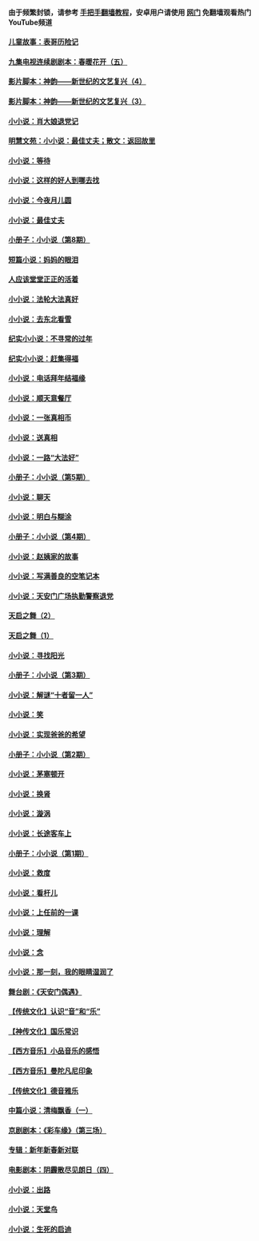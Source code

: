 #### 由于频繁封锁，请参考 [手把手翻墙教程](https://github.com/gfw-breaker/guides/wiki/)，安卓用户请使用 [网门](https://github.com/gfw-breaker/nogfw/blob/master/dl.md?t=06201401) 免翻墙观看热门YouTube频道 

#### [儿童故事：表哥历险记](../pages/328/383535.md?t=06201401) 

#### [九集电视连续剧剧本：春暖花开（五）](../pages/328/275919.md?t=06201401) 

#### [影片脚本：神韵——新世纪的文艺复兴（4）](../pages/328/266089.md?t=06201401) 

#### [影片脚本：神韵——新世纪的文艺复兴（3）](../pages/328/266087.md?t=06201401) 

#### [小小说：肖大娘退党记](../pages/328/239807.md?t=06201401) 

#### [明慧文苑：小小说：最佳丈夫；散文：返回故里](../pages/328/3439.md?t=06201401) 

#### [小小说：等待](../pages/328/223927.md?t=06201401) 

#### [小小说：这样的好人到哪去找](../pages/328/209396.md?t=06201401) 

#### [小小说：今夜月儿圆](../pages/328/193588.md?t=06201401) 

#### [小小说：最佳丈夫](../pages/328/190938.md?t=06201401) 

#### [小册子：小小说（第8期）](../pages/328/188202.md?t=06201401) 

#### [短篇小说：妈妈的眼泪](../pages/328/187712.md?t=06201401) 

#### [人应该堂堂正正的活着](../pages/328/182430.md?t=06201401) 

#### [小小说：法轮大法真好](../pages/328/174669.md?t=06201401) 

#### [小小说：去东北看雪](../pages/328/173882.md?t=06201401) 

#### [纪实小小说：不寻常的过年](../pages/328/173187.md?t=06201401) 

#### [纪实小小说：赶集得福](../pages/328/172652.md?t=06201401) 

#### [小小说：电话拜年结福缘](../pages/328/172533.md?t=06201401) 

#### [小小说：顺天意餐厅](../pages/328/170182.md?t=06201401) 

#### [小小说：一张真相币](../pages/328/169410.md?t=06201401) 

#### [小小说：送真相](../pages/328/166713.md?t=06201401) 

#### [小小说：一路“大法好”](../pages/328/162016.md?t=06201401) 

#### [小册子：小小说（第5期）](../pages/328/161131.md?t=06201401) 

#### [小小说：聊天](../pages/328/159640.md?t=06201401) 

#### [小小说：明白与糊涂](../pages/328/158101.md?t=06201401) 

#### [小册子：小小说（第4期）](../pages/328/158006.md?t=06201401) 

#### [小小说：赵姨家的故事](../pages/328/157843.md?t=06201401) 

#### [小小说：写满善良的空笔记本](../pages/328/157382.md?t=06201401) 

#### [小小说：天安门广场执勤警察退党](../pages/328/156982.md?t=06201401) 

#### [天启之舞（2）](../pages/328/153440.md?t=06201401) 

#### [天启之舞（1）](../pages/328/153439.md?t=06201401) 

#### [小小说：寻找阳光](../pages/328/153065.md?t=06201401) 

#### [小册子：小小说（第3期）](../pages/328/151715.md?t=06201401) 

#### [小小说：解谜“十者留一人”](../pages/328/148967.md?t=06201401) 

#### [小小说：笑](../pages/328/148905.md?t=06201401) 

#### [小小说：实现爸爸的希望](../pages/328/148096.md?t=06201401) 

#### [小册子：小小说（第2期）](../pages/328/147214.md?t=06201401) 

#### [小小说：茅塞顿开](../pages/328/147030.md?t=06201401) 

#### [小小说：换肾](../pages/328/146770.md?t=06201401) 

#### [小小说：漩涡](../pages/328/146683.md?t=06201401) 

#### [小小说：长途客车上](../pages/328/145076.md?t=06201401) 

#### [小册子：小小说（第1期）](../pages/328/143963.md?t=06201401) 

#### [小小说：救度](../pages/328/143927.md?t=06201401) 

#### [小小说：看杆儿](../pages/328/142137.md?t=06201401) 

#### [小小说：上任前的一课](../pages/328/140808.md?t=06201401) 

#### [小小说：理解](../pages/328/140476.md?t=06201401) 

#### [小小说：念](../pages/328/139513.md?t=06201401) 

#### [小小说：那一刻，我的眼睛湿润了](../pages/328/138476.md?t=06201401) 

#### [舞台剧：《天安门偶遇》](../pages/328/117155.md?t=06201401) 

#### [【传统文化】认识“音”和“乐”](../pages/328/108667.md?t=06201401) 

#### [【神传文化】国乐常识](../pages/328/104225.md?t=06201401) 

#### [【西方音乐】小品音乐的感悟](../pages/328/102924.md?t=06201401) 

#### [【西方音乐】曼陀凡尼印象](../pages/328/102922.md?t=06201401) 

#### [【传统文化】德音雅乐](../pages/328/102923.md?t=06201401) 

#### [中篇小说：清梅飘香（一）](../pages/328/101058.md?t=06201401) 

#### [京剧剧本：《彩车缘》（第三场）](../pages/328/96434.md?t=06201401) 

#### [专辑：新年新春新对联](../pages/328/94991.md?t=06201401) 

#### [电影剧本：阴霾散尽见朗日（四）](../pages/328/87081.md?t=06201401) 

#### [小小说：出路](../pages/328/84848.md?t=06201401) 

#### [小小说：天堂鸟](../pages/328/83084.md?t=06201401) 

#### [小小说：生死的启迪](../pages/328/70977.md?t=06201401) 

